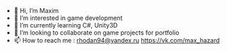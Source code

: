 - 👋 Hi, I’m Maxim
- 👀 I’m interested in game development
- 🌱 I’m currently learning C#, Unity3D
- 💞️ I’m looking to collaborate on game projects for portfolio
- 📫 How to reach me :
      rhodan94@yandex.ru 
      https://vk.com/max_hazard

<!---
rhodan94/rhodan94 is a ✨ special ✨ repository because its `README.md` (this file) appears on your GitHub profile.
You can click the Preview link to take a look at your changes.
--->
